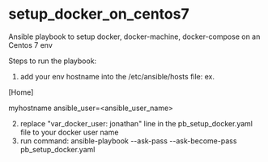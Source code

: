 # setup_docker_on_centos7
Ansible playbook to setup docker, docker-machine, docker-compose on an Centos 7 env

Steps to run the playbook:
1. add your env hostname into the /etc/ansible/hosts file:
ex.

[Home]

myhostname ansible_user=<ansible_user_name>


2. replace "var_docker_user: jonathan" line in the pb_setup_docker.yaml file to your docker user name
3. run command:
ansible-playbook --ask-pass --ask-become-pass pb_setup_docker.yaml


